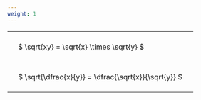 ```yaml
---
weight: 1
---
```


<style type="text/css">
#T_4809f th.col_heading {
  text-align: left;
  font-size: 1em;
}
#T_4809f td {
  text-align: left;
  font-size: 1em;
  padding: 1.5em;
}
</style>
<table id="T_4809f">
  <thead>
  </thead>
  <tbody>
    <tr>
      <td id="T_4809f_row0_col0" class="data row0 col0" >$ \sqrt{xy} = \sqrt{x} \times \sqrt{y} $</td>
    </tr>
    <tr>
      <td id="T_4809f_row1_col0" class="data row1 col0" >$ \sqrt{\dfrac{x}{y}} = \dfrac{\sqrt{x}}{\sqrt{y}} $</td>
    </tr>
  </tbody>
</table>
